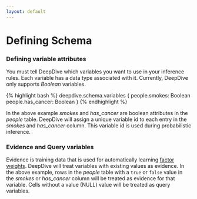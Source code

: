 ```yaml
---
layout: default
---
```


# Defining Schema

### Defining variable attributes

You must tell DeepDive which variables you want to use in your inference rules. Each variable has a data type associated with it. Currently, DeepDive only supports *Boolean* variables.

{% highlight bash %}
deepdive.schema.variables {
  people.smokes: Boolean
  people.has_cancer: Boolean
}
{% endhighlight %}

In the above example *smokes* and *has_cancer* are boolean attributes in the *people* table. DeepDive will assign a unique variable id to each entry in the *smokes* and *has_cancer* column. This variable id is used during probabilistic inference.

### Evidence and Query variables

Evidence is training data that is used for automatically learning [factor weights](inference_rules.html). DeepDive will treat variables with existing values as evidence. In the above example, rows in the *people* table with a `true` or `false` value in the *smokes* or *has_cancer* column will be treated as evidence for that variable. Cells without a value (NULL) value will be treated as query variables.